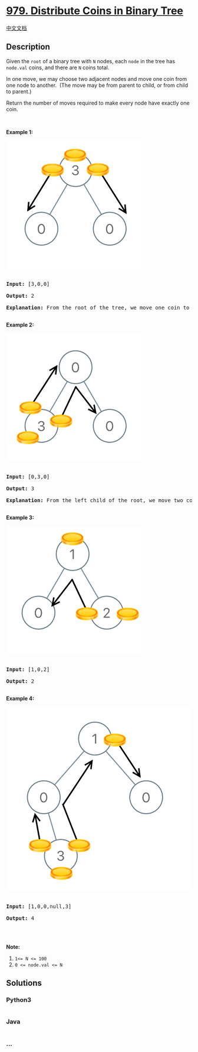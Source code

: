 # [979. Distribute Coins in Binary Tree](https://leetcode.com/problems/distribute-coins-in-binary-tree)

[中文文档](/solution/0900-0999/0979.Distribute%20Coins%20in%20Binary%20Tree/README.md)

## Description

<p>Given the <code>root</code> of a binary tree with <code>N</code> nodes, each <code>node</code>&nbsp;in the tree has <code>node.val</code> coins, and there are <code>N</code> coins total.</p>

<p>In one move, we may choose two adjacent nodes and move one coin from one node to another.&nbsp; (The move may be from parent to child, or from child to parent.)</p>

<p>Return the number of moves required to make every node have exactly one coin.</p>

<p>&nbsp;</p>

<div>

<p><strong>Example 1:</strong></p>

![](./images/tree1.png)

<pre>

<strong>Input: </strong><span id="example-input-1-1">[3,0,0]</span>

<strong>Output: </strong><span id="example-output-1">2</span>

<strong>Explanation: </strong>From the root of the tree, we move one coin to its left child, and one coin to its right child.

</pre>

<div>

<p><strong>Example 2:</strong></p>

![](./images/tree2.png)

<pre>

<strong>Input: </strong><span id="example-input-2-1">[0,3,0]</span>

<strong>Output: </strong><span id="example-output-2">3</span>

<strong>Explanation: </strong>From the left child of the root, we move two coins to the root [taking two moves].  Then, we move one coin from the root of the tree to the right child.

</pre>

<div>

<p><strong>Example 3:</strong></p>

![](./images/tree3.png)

<pre>

<strong>Input: </strong><span id="example-input-3-1">[1,0,2]</span>

<strong>Output: </strong><span id="example-output-3">2</span>

</pre>

<div>

<p><strong>Example 4:</strong></p>

![](./images/tree4.png)

<pre>

<strong>Input: </strong><span id="example-input-4-1">[1,0,0,null,3]</span>

<strong>Output: </strong><span id="example-output-4">4</span>

</pre>

<p>&nbsp;</p>

<p><strong><span>Note:</span></strong></p>

<ol>
	<li><code>1&lt;= N &lt;= 100</code></li>
	<li><code>0 &lt;= node.val &lt;= N</code></li>
</ol>

</div>

</div>

</div>

</div>

## Solutions

<!-- tabs:start -->

### **Python3**

```python

```

### **Java**

```java

```

### **...**

```

```

<!-- tabs:end -->
